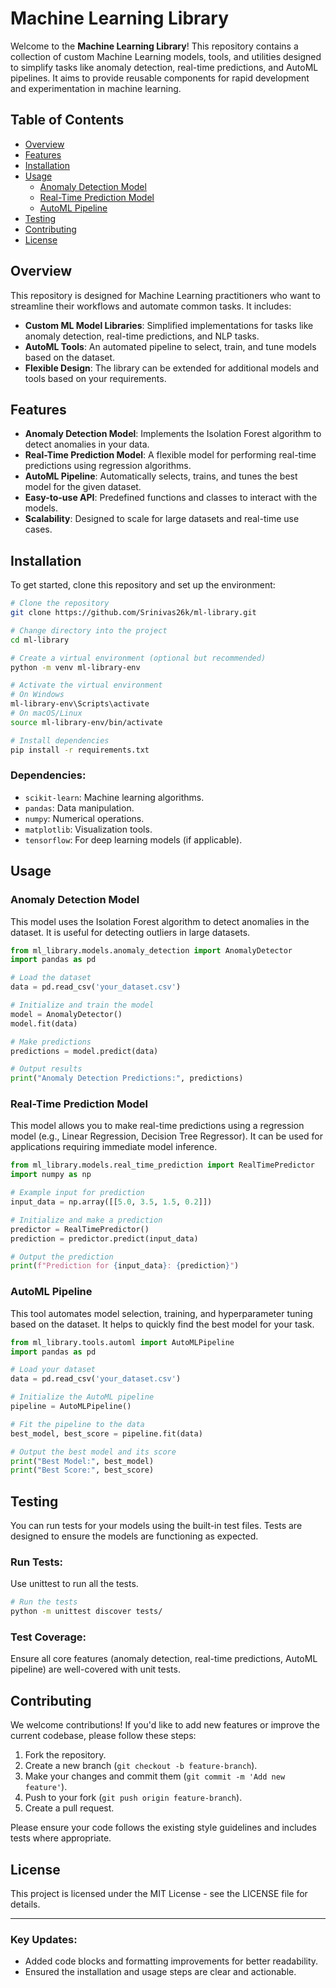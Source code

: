 # Machine Learning Library

Welcome to the **Machine Learning Library**! This repository contains a collection of custom Machine Learning models, tools, and utilities designed to simplify tasks like anomaly detection, real-time predictions, and AutoML pipelines. It aims to provide reusable components for rapid development and experimentation in machine learning.

## Table of Contents
- [Overview](#overview)
- [Features](#features)
- [Installation](#installation)
- [Usage](#usage)
  - [Anomaly Detection Model](#anomaly-detection-model)
  - [Real-Time Prediction Model](#real-time-prediction-model)
  - [AutoML Pipeline](#automl-pipeline)
- [Testing](#testing)
- [Contributing](#contributing)
- [License](#license)

## Overview
This repository is designed for Machine Learning practitioners who want to streamline their workflows and automate common tasks. It includes:
- **Custom ML Model Libraries**: Simplified implementations for tasks like anomaly detection, real-time predictions, and NLP tasks.
- **AutoML Tools**: An automated pipeline to select, train, and tune models based on the dataset.
- **Flexible Design**: The library can be extended for additional models and tools based on your requirements.

## Features
- **Anomaly Detection Model**: Implements the Isolation Forest algorithm to detect anomalies in your data.
- **Real-Time Prediction Model**: A flexible model for performing real-time predictions using regression algorithms.
- **AutoML Pipeline**: Automatically selects, trains, and tunes the best model for the given dataset.
- **Easy-to-use API**: Predefined functions and classes to interact with the models.
- **Scalability**: Designed to scale for large datasets and real-time use cases.

## Installation

To get started, clone this repository and set up the environment:

```bash
# Clone the repository
git clone https://github.com/Srinivas26k/ml-library.git

# Change directory into the project
cd ml-library

# Create a virtual environment (optional but recommended)
python -m venv ml-library-env

# Activate the virtual environment
# On Windows
ml-library-env\Scripts\activate
# On macOS/Linux
source ml-library-env/bin/activate

# Install dependencies
pip install -r requirements.txt
```

### Dependencies:
- `scikit-learn`: Machine learning algorithms.
- `pandas`: Data manipulation.
- `numpy`: Numerical operations.
- `matplotlib`: Visualization tools.
- `tensorflow`: For deep learning models (if applicable).

## Usage

### Anomaly Detection Model
This model uses the Isolation Forest algorithm to detect anomalies in the dataset. It is useful for detecting outliers in large datasets.

```python
from ml_library.models.anomaly_detection import AnomalyDetector
import pandas as pd

# Load the dataset
data = pd.read_csv('your_dataset.csv')

# Initialize and train the model
model = AnomalyDetector()
model.fit(data)

# Make predictions
predictions = model.predict(data)

# Output results
print("Anomaly Detection Predictions:", predictions)
```

### Real-Time Prediction Model
This model allows you to make real-time predictions using a regression model (e.g., Linear Regression, Decision Tree Regressor). It can be used for applications requiring immediate model inference.

```python
from ml_library.models.real_time_prediction import RealTimePredictor
import numpy as np

# Example input for prediction
input_data = np.array([[5.0, 3.5, 1.5, 0.2]])

# Initialize and make a prediction
predictor = RealTimePredictor()
prediction = predictor.predict(input_data)

# Output the prediction
print(f"Prediction for {input_data}: {prediction}")
```

### AutoML Pipeline
This tool automates model selection, training, and hyperparameter tuning based on the dataset. It helps to quickly find the best model for your task.

```python
from ml_library.tools.automl import AutoMLPipeline
import pandas as pd

# Load your dataset
data = pd.read_csv('your_dataset.csv')

# Initialize the AutoML pipeline
pipeline = AutoMLPipeline()

# Fit the pipeline to the data
best_model, best_score = pipeline.fit(data)

# Output the best model and its score
print("Best Model:", best_model)
print("Best Score:", best_score)
```

## Testing
You can run tests for your models using the built-in test files. Tests are designed to ensure the models are functioning as expected.

### Run Tests:
Use unittest to run all the tests.

```bash
# Run the tests
python -m unittest discover tests/
```

### Test Coverage:
Ensure all core features (anomaly detection, real-time predictions, AutoML pipeline) are well-covered with unit tests.

## Contributing
We welcome contributions! If you'd like to add new features or improve the current codebase, please follow these steps:

1. Fork the repository.
2. Create a new branch (`git checkout -b feature-branch`).
3. Make your changes and commit them (`git commit -m 'Add new feature'`).
4. Push to your fork (`git push origin feature-branch`).
5. Create a pull request.

Please ensure your code follows the existing style guidelines and includes tests where appropriate.

## License
This project is licensed under the MIT License - see the LICENSE file for details.

---

### Key Updates:
- Added code blocks and formatting improvements for better readability.
- Ensured the installation and usage steps are clear and actionable.

